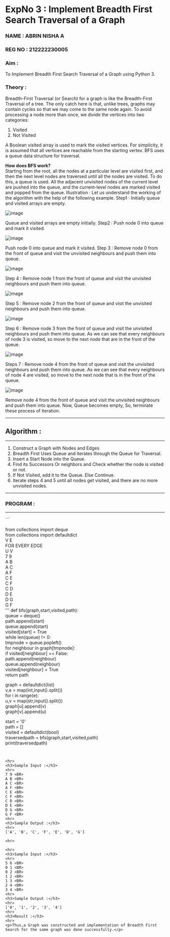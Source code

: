 <h1>ExpNo 3 : Implement Breadth First Search Traversal of a Graph</h1> 

<h3>NAME : ABRIN NISHA A</h3>
<h3>REG NO : 212222230005</h3>

<H3>Aim :</H3>

<p>To Implement Breadth First Search Traversal of a Graph using Python 3.</p>

<h3>Theory :</h3>

<p>Breadth-First Traversal (or Search) for a graph is like the Breadth-First Traversal of a tree.
The only catch here is that, unlike trees, graphs may contain cycles so that we may come to the same node again. To avoid processing a node more than once, we divide the vertices into two categories:
<ol><li>Visited</li>
<li>Not Visited</li></ol>
</p>
<p>A Boolean visited array is used to mark the visited vertices. For simplicity, it is assumed that all vertices are reachable from the starting vertex. BFS uses a queue data structure for traversal.</p>
<p><strong>How does BFS work?</strong><br>
  Starting from the root, all the nodes at a particular level are visited first, and then the next level nodes are traversed until all the nodes are visited.
To do this, a queue is used. All the adjacent unvisited nodes of the current level are pushed into the queue, and the current-level nodes are marked visited and popped from the queue.
Illustration :
Let us understand the working of the algorithm with the help of the following example.
Step1 : Initially queue and visited arrays are empty.
</p>

![image](https://github.com/natsaravanan/19AI405FUNDAMENTALSOFARTIFICIALINTELLIGENCE/assets/87870499/8acdebf8-ecc2-4d10-a208-45cce441f059)


Queue and visited arrays are empty initially.
Step2 : Push node 0 into queue and mark it visited.

![image](https://github.com/natsaravanan/19AI405FUNDAMENTALSOFARTIFICIALINTELLIGENCE/assets/87870499/0e9ce012-8e1f-43d7-b7b9-c0fb19fe0c3f)


Push node 0 into queue and mark it visited.
Step 3 : Remove node 0 from the front of queue and visit the unvisited neighbours and push them into queue.

![image](https://github.com/natsaravanan/19AI405FUNDAMENTALSOFARTIFICIALINTELLIGENCE/assets/87870499/67d8fa3b-ce9e-46c2-9dd7-089e204e667a)

Step 4 : Remove node 1 from the front of queue and visit the unvisited neighbours and push them into queue.

![image](https://github.com/natsaravanan/19AI405FUNDAMENTALSOFARTIFICIALINTELLIGENCE/assets/87870499/b0cf0fde-8a86-41cb-a054-36875ac24ab0)

Step 5 : Remove node 2 from the front of queue and visit the unvisited neighbours and push them into queue.

![image](https://github.com/natsaravanan/19AI405FUNDAMENTALSOFARTIFICIALINTELLIGENCE/assets/87870499/8968a163-6b3a-4f7e-8ad4-bbf24f326b9b)

Step 6 : Remove node 3 from the front of queue and visit the unvisited neighbours and push them into queue. 
As we can see that every neighbours of node 3 is visited, so move to the next node that are in the front of the queue.

![image](https://github.com/natsaravanan/19AI405FUNDAMENTALSOFARTIFICIALINTELLIGENCE/assets/87870499/7a1c1b16-ea69-497f-a099-8440200f6dc0)

Steps 7 : Remove node 4 from the front of queue and visit the unvisited neighbours and push them into queue. 
As we can see that every neighbours of node 4 are visited, so move to the next node that is in the front of the queue.

![image](https://github.com/natsaravanan/19AI405FUNDAMENTALSOFARTIFICIALINTELLIGENCE/assets/87870499/8e16ffa3-c3d6-4774-822b-6eb84adedad9)

Remove node 4 from the front of queue and visit the unvisited neighbours and push them into queue.
Now, Queue becomes empty, So, terminate these process of iteration.


<hr>
<h2>Algorithm :</h2>
<hr>
<ol>
  <li>Construct a Graph with Nodes and Edges</li>
 <li>Breadth First Uses Queue and iterates through the Queue for Traversal.</li>
  <li>Insert a Start Node into the Queue.</li>
<li>Find its Successors Or neighbors and Check whether the node is visited or not.</li>
<li>If Not Visited, add it to the Queue. Else Continue.</li>
<li>Iterate steps 4 and 5 until all nodes get visited, and there are no more unvisited nodes.</li>

</ol>
<hr>
<h3>PROGRAM :</h3>
<hr>
```

from collections import deque<BR>
from collections import defaultdict<BR>
V E<BR>
FOR EVERY EDGE<BR>
U V<BR>
7 9<BR>
A B<BR>
A C <BR>
A F<BR>
C E<BR>
C F<BR>
C D<BR>
D E<BR> 
D G<BR>
G F<BR>
'''
def bfs(graph,start,visited,path):<BR>
    queue = deque()<BR>
    path.append(start)<BR>
    queue.append(start)<BR>
    visited[start] = True<BR>
    while len(queue) != 0:<BR>
        tmpnode = queue.popleft()<BR>
        for neighbour in graph[tmpnode]:<BR>
            if visited[neighbour] == False:<BR>
                path.append(neighbour)<BR>
                queue.append(neighbour)<BR>
                visited[neighbour] = True<BR>
    return path<BR>

graph = defaultdict(list)<BR>
v,e = map(int,input().split())<BR>
for i in range(e):<BR>
    u,v = map(str,input().split())<BR>
    graph[u].append(v)<BR>
    graph[v].append(u)<BR>

start = '0'<BR>
path = []<BR>
visited = defaultdict(bool)<BR>
traversedpath = bfs(graph,start,visited,path)<BR>
print(traversedpath)<BR>
```


<hr>
<h3>Sample Input :</h3>
<hr>
7 9 <BR>
A B <BR>
A C <BR>
A F <BR>
C E <BR>
C F <BR>
C D <BR>
D E <BR>
D G <BR>
G F <BR>
<hr>
<h3>Sample Output :</h3>
<hr>
['A', 'B', 'C', 'F', 'E', 'D', 'G']

<hr>

<hr>
<h3>Sample Input :</h3>
<hr>
5 6 <BR>
0 1 <BR>
0 2 <BR>
1 2 <BR>
1 3 <BR>
2 4 <BR>
3 4 <BR>
<hr>
<h3>Sample Output :</h3>
<hr>
['0', '1', '2', '3', '4']
<hr>
<h3>Result :</h3>
<hr>
<p>Thus,a Graph was constructed and implementation of Breadth First Search for the same graph was done successfully.</p>






